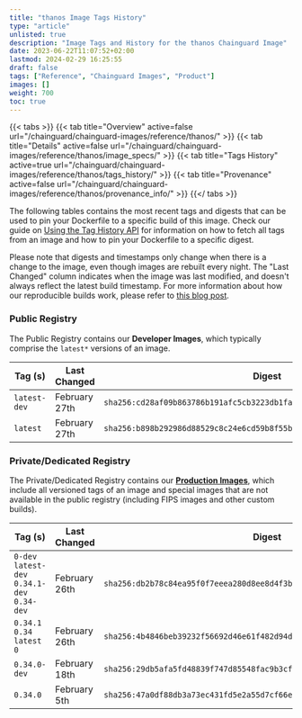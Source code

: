 ```yaml
---
title: "thanos Image Tags History"
type: "article"
unlisted: true
description: "Image Tags and History for the thanos Chainguard Image"
date: 2023-06-22T11:07:52+02:00
lastmod: 2024-02-29 16:25:55
draft: false
tags: ["Reference", "Chainguard Images", "Product"]
images: []
weight: 700
toc: true
---
```


{{< tabs >}}
{{< tab title="Overview" active=false url="/chainguard/chainguard-images/reference/thanos/" >}}
{{< tab title="Details" active=false url="/chainguard/chainguard-images/reference/thanos/image_specs/" >}}
{{< tab title="Tags History" active=true url="/chainguard/chainguard-images/reference/thanos/tags_history/" >}}
{{< tab title="Provenance" active=false url="/chainguard/chainguard-images/reference/thanos/provenance_info/" >}}
{{</ tabs >}}

The following tables contains the most recent tags and digests that can be used to pin your Dockerfile to a specific build of this image. Check our guide on [Using the Tag History API](/chainguard/chainguard-images/using-the-tag-history-api/) for information on how to fetch all tags from an image and how to pin your Dockerfile to a specific digest.

Please note that digests and timestamps only change when there is a change to the image, even though images are rebuilt every night. The "Last Changed" column indicates when the image was last modified, and doesn't always reflect the latest build timestamp. For more information about how our reproducible builds work, please refer to [this blog post](https://www.chainguard.dev/unchained/reproducing-chainguards-reproducible-image-builds).

### Public Registry
The Public Registry contains our **Developer Images**, which typically comprise the `latest*` versions of an image.

| Tag (s)       | Last Changed  | Digest                                                                    |
|---------------|---------------|---------------------------------------------------------------------------|
|  `latest-dev` | February 27th | `sha256:cd28af09b863786b191afc5cb3223db1fa5c837c6ceac556e1233952c946c407` |
|  `latest`     | February 27th | `sha256:b898b292986d88529c8c24e6cd59b8f55bd3ecdd56d0935f2ef8c11c5b89fa00` |


### Private/Dedicated Registry
The Private/Dedicated Registry contains our **[Production Images](https://www.chainguard.dev/chainguard-images)**, which include all versioned tags of an image and special images that are not available in the public registry (including FIPS images and other custom builds).

| Tag (s)                                       | Last Changed  | Digest                                                                    |
|-----------------------------------------------|---------------|---------------------------------------------------------------------------|
|  `0-dev` `latest-dev` `0.34.1-dev` `0.34-dev` | February 26th | `sha256:db2b78c84ea95f0f7eeea280d8ee8d4f3bba89484802ae865b10f67770765965` |
|  `0.34.1` `0.34` `latest` `0`                 | February 26th | `sha256:4b4846beb39232f56692d46e61f482d94db889120128d49d548152380bccd095` |
|  `0.34.0-dev`                                 | February 18th | `sha256:29db5afa5fd48839f747d85548fac9b3cf261ba43a9de47528b84efd709fb9f4` |
|  `0.34.0`                                     | February 5th  | `sha256:47a0df88db3a73ec431fd5e2a55d7cf66e5c1dcef17c2c3f47f13bafb8e98f21` |

